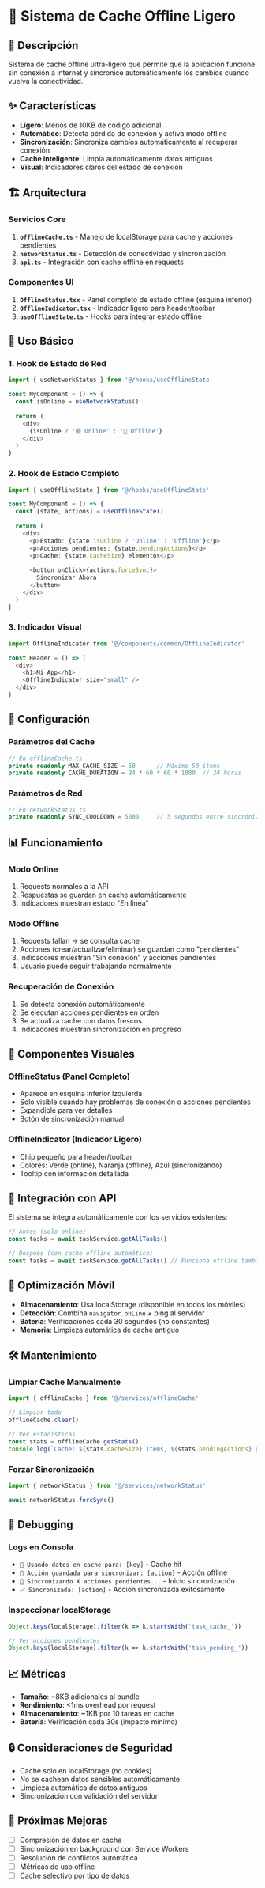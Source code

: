 # 📱 Sistema de Cache Offline Ligero

## 🎯 Descripción

Sistema de cache offline ultra-ligero que permite que la aplicación funcione sin conexión a internet y sincronice automáticamente los cambios cuando vuelva la conectividad.

## ✨ Características

- **Ligero**: Menos de 10KB de código adicional
- **Automático**: Detecta pérdida de conexión y activa modo offline
- **Sincronización**: Sincroniza cambios automáticamente al recuperar conexión
- **Cache inteligente**: Limpia automáticamente datos antiguos
- **Visual**: Indicadores claros del estado de conexión

## 🏗️ Arquitectura

### Servicios Core

1. **`offlineCache.ts`** - Manejo de localStorage para cache y acciones pendientes
2. **`networkStatus.ts`** - Detección de conectividad y sincronización
3. **`api.ts`** - Integración con cache offline en requests

### Componentes UI

1. **`OfflineStatus.tsx`** - Panel completo de estado offline (esquina inferior)
2. **`OfflineIndicator.tsx`** - Indicador ligero para header/toolbar
3. **`useOfflineState.ts`** - Hooks para integrar estado offline

## 🚀 Uso Básico

### 1. Hook de Estado de Red

```typescript
import { useNetworkStatus } from '@/hooks/useOfflineState'

const MyComponent = () => {
  const isOnline = useNetworkStatus()
  
  return (
    <div>
      {isOnline ? '🟢 Online' : '🔴 Offline'}
    </div>
  )
}
```

### 2. Hook de Estado Completo

```typescript
import { useOfflineState } from '@/hooks/useOfflineState'

const MyComponent = () => {
  const [state, actions] = useOfflineState()
  
  return (
    <div>
      <p>Estado: {state.isOnline ? 'Online' : 'Offline'}</p>
      <p>Acciones pendientes: {state.pendingActions}</p>
      <p>Cache: {state.cacheSize} elementos</p>
      
      <button onClick={actions.forceSync}>
        Sincronizar Ahora
      </button>
    </div>
  )
}
```

### 3. Indicador Visual

```typescript
import OfflineIndicator from '@/components/common/OfflineIndicator'

const Header = () => (
  <div>
    <h1>Mi App</h1>
    <OfflineIndicator size="small" />
  </div>
)
```

## 🔧 Configuración

### Parámetros del Cache

```typescript
// En offlineCache.ts
private readonly MAX_CACHE_SIZE = 50      // Máximo 50 items
private readonly CACHE_DURATION = 24 * 60 * 60 * 1000  // 24 horas
```

### Parámetros de Red

```typescript
// En networkStatus.ts
private readonly SYNC_COOLDOWN = 5000     // 5 segundos entre sincronizaciones
```

## 📊 Funcionamiento

### Modo Online
1. Requests normales a la API
2. Respuestas se guardan en cache automáticamente
3. Indicadores muestran estado "En línea"

### Modo Offline
1. Requests fallan → se consulta cache
2. Acciones (crear/actualizar/eliminar) se guardan como "pendientes"
3. Indicadores muestran "Sin conexión" y acciones pendientes
4. Usuario puede seguir trabajando normalmente

### Recuperación de Conexión
1. Se detecta conexión automáticamente
2. Se ejecutan acciones pendientes en orden
3. Se actualiza cache con datos frescos
4. Indicadores muestran sincronización en progreso

## 🎨 Componentes Visuales

### OfflineStatus (Panel Completo)
- Aparece en esquina inferior izquierda
- Solo visible cuando hay problemas de conexión o acciones pendientes
- Expandible para ver detalles
- Botón de sincronización manual

### OfflineIndicator (Indicador Ligero)
- Chip pequeño para header/toolbar
- Colores: Verde (online), Naranja (offline), Azul (sincronizando)
- Tooltip con información detallada

## 🔄 Integración con API

El sistema se integra automáticamente con los servicios existentes:

```typescript
// Antes (solo online)
const tasks = await taskService.getAllTasks()

// Después (con cache offline automático)
const tasks = await taskService.getAllTasks() // Funciona offline también
```

## 📱 Optimización Móvil

- **Almacenamiento**: Usa localStorage (disponible en todos los móviles)
- **Detección**: Combina `navigator.onLine` + ping al servidor
- **Batería**: Verificaciones cada 30 segundos (no constantes)
- **Memoria**: Limpieza automática de cache antiguo

## 🛠️ Mantenimiento

### Limpiar Cache Manualmente
```typescript
import { offlineCache } from '@/services/offlineCache'

// Limpiar todo
offlineCache.clear()

// Ver estadísticas
const stats = offlineCache.getStats()
console.log(`Cache: ${stats.cacheSize} items, ${stats.pendingActions} pendientes`)
```

### Forzar Sincronización
```typescript
import { networkStatus } from '@/services/networkStatus'

await networkStatus.forcSync()
```

## 🐛 Debugging

### Logs en Consola
- `📱 Usando datos en cache para: [key]` - Cache hit
- `📝 Acción guardada para sincronizar: [action]` - Acción offline
- `🔄 Sincronizando X acciones pendientes...` - Inicio sincronización
- `✅ Sincronizada: [action]` - Acción sincronizada exitosamente

### Inspeccionar localStorage
```javascript
Object.keys(localStorage).filter(k => k.startsWith('task_cache_'))

// Ver acciones pendientes
Object.keys(localStorage).filter(k => k.startsWith('task_pending_'))
```

## 📈 Métricas

- **Tamaño**: ~8KB adicionales al bundle
- **Rendimiento**: <1ms overhead por request
- **Almacenamiento**: ~1KB por 10 tareas en cache
- **Batería**: Verificación cada 30s (impacto mínimo)

## 🔒 Consideraciones de Seguridad

- Cache solo en localStorage (no cookies)
- No se cachean datos sensibles automáticamente
- Limpieza automática de datos antiguos
- Sincronización con validación del servidor

## 🚀 Próximas Mejoras

- [ ] Compresión de datos en cache
- [ ] Sincronización en background con Service Workers
- [ ] Resolución de conflictos automática
- [ ] Métricas de uso offline
- [ ] Cache selectivo por tipo de datos